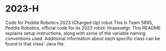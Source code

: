 # 2023-H
Code for Peddie Robotics 2023 (Charged Up) robot
This is Team 5895, Peddie Robotics, official code for its 2023 robot: Hraesvelgr. This README explains setup instructions, along with some of the variable naming conventions used. Additional information about each specific class can be found in that class' Java file.
